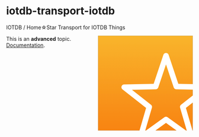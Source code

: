 # iotdb-transport-iotdb
IOTDB / Home☆Star Transport for IOTDB Things

<img src="https://raw.githubusercontent.com/dpjanes/iotdb-homestar/master/docs/HomeStar.png" align="right" />

This is an **advanced** topic. 
[Documentation](https://homestar.io/about/transporters).
